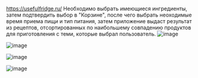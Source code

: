 https://usefulfridge.ru/
Необходимо выбрать имеющиеся ингредиенты, затем подтвердить выбор в "Корзине", после чего выбрать неоходимые время приема пищи и тип питания, затем приложение 
выдаст результат из рецептов, отсортированных по наибольшему совпадению продуктов для приготовления с теми, которые выбрал пользователь.
![image](https://user-images.githubusercontent.com/87609018/171233232-4b99f84e-eccd-43c7-8255-9f4d32f91dd6.png)

![image](https://user-images.githubusercontent.com/87609018/171233291-84663cfb-3234-4379-9be4-3f4645d62bb3.png)

![image](https://user-images.githubusercontent.com/87609018/171233416-8cf80581-eec8-4adf-b8ab-d2ba1e22420d.png)

![image](https://user-images.githubusercontent.com/87609018/171233494-5b879551-5116-4088-8c35-1a71744b059b.png)
